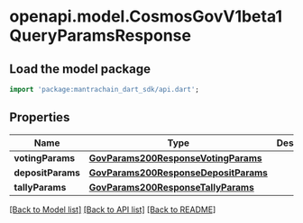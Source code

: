 # openapi.model.CosmosGovV1beta1QueryParamsResponse

## Load the model package
```dart
import 'package:mantrachain_dart_sdk/api.dart';
```

## Properties
Name | Type | Description | Notes
------------ | ------------- | ------------- | -------------
**votingParams** | [**GovParams200ResponseVotingParams**](GovParams200ResponseVotingParams.md) |  | [optional] 
**depositParams** | [**GovParams200ResponseDepositParams**](GovParams200ResponseDepositParams.md) |  | [optional] 
**tallyParams** | [**GovParams200ResponseTallyParams**](GovParams200ResponseTallyParams.md) |  | [optional] 

[[Back to Model list]](../README.md#documentation-for-models) [[Back to API list]](../README.md#documentation-for-api-endpoints) [[Back to README]](../README.md)


